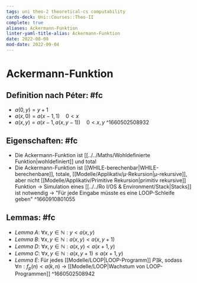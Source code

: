 ```yaml
---
tags: uni theo-2 theoretical-cs computability
cards-deck: Uni::Courses::Theo-II
complete: true
aliases: Ackermann-Funktion
linter-yaml-title-alias: Ackermann-Funktion
date: 2022-08-08
mod-date: 2022-09-04
---
```


# Ackermann-Funktion

## Definition nach Péter: #fc
- $a(0,y)=y+1$
- $a(x,0)=a(x-1,1)\quad 0<x$
- $a(x,y)=a(x-1,a(x,y-1))\quad 0<x,y$
^1660502508932

## Eigenschaften: #fc
- Die Ackermann-Funktion ist [[../../Maths/Wohldefinierte Funktion|wohldefiniert]] und total
- Die Ackermann-Funktion ist [[WHILE-berechenbar|WHILE-berechenbare]], totale, [[Modelle/Applikativ/µ-Rekursion|µ-rekursive]], aber nicht [[Modelle/Applikativ/Primitive Rekursion|primitiv rekursive]] Funktion
	-> Simulation eines [[../../Ro I/OS & Environment/Stack|Stacks]] ist notwendig
	-> "Für jede Eingabe müsste es eine LOOP-Schleife geben"
^1660910801055

## Lemmas: #fc
- *Lemma A*: $\forall x,y\in\mathbb{N}:y<a(x,y)$
- *Lemma B*: $\forall x,y\in\mathbb{N}:a(x,y)<a(x,y+1)$
- *Lemma D*: $\forall x,y\in\mathbb{N}:a(x,y)<a(x+1,y)$
- *Lemma C*: $\forall x,y\in\mathbb{N}:a(x,y+1)\leq a(x+1,y)$
- *Lemma E*: Für jedes [[Modelle/LOOP|LOOP-Programm]] $P\exists k,$ sodass $\forall n: f_p(n)<a(k,n)$
	-> [[Modelle/LOOP|Wachstum von LOOP-Programmen]]
^1660502508942
